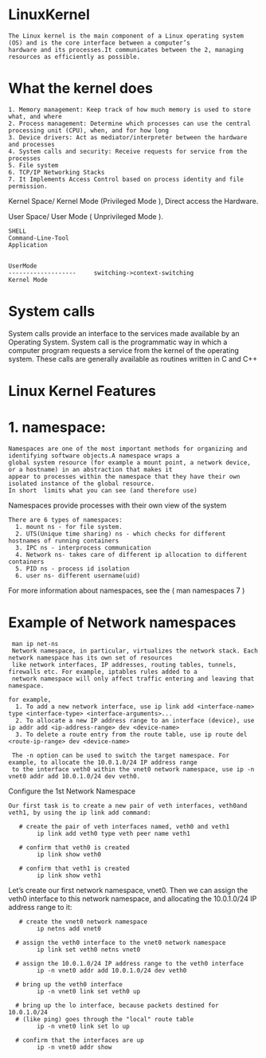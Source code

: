 # LinuxKernel
    The Linux kernel is the main component of a Linux operating system (OS) and is the core interface between a computer’s 
    hardware and its processes.It communicates between the 2, managing resources as efficiently as possible.

# What the kernel does
    1. Memory management: Keep track of how much memory is used to store what, and where
    2. Process management: Determine which processes can use the central processing unit (CPU), when, and for how long
    3. Device drivers: Act as mediator/interpreter between the hardware and processes
    4. System calls and security: Receive requests for service from the processes
    5. File system
    6. TCP/IP Networking Stacks
    7. It Implements Access Control based on process identity and file permission.
Kernel Space/ Kernel Mode (Privileged Mode ), Direct access the Hardware.
 
User Space/ User Mode ( Unprivileged Mode ).

    SHELL
    Command-Line-Tool
    Application


    UserMode
    -------------------		switching->context-switching
    Kernel Mode		

# System calls
 System calls provide an interface to the services made available by an Operating System.
 System call is the programmatic way in which a computer program requests a service from the kernel of the operating system.
 These calls are generally available as routines written in C and C++

# Linux Kernel Features
# 1. namespace: 
    Namespaces are one of the most important methods for organizing and identifying software objects.A namespace wraps a
    global system resource (for example a mount point, a network device, or a hostname) in an abstraction that makes it 
    appear to processes within the namespace that they have their own isolated instance of the global resource.
    In short  limits what you can see (and therefore use)

Namespaces provide processes with their own view of the system

    There are 6 types of namespaces:
      1. mount ns - for file system.
      2. UTS(Unique time sharing) ns - which checks for different hostnames of running containers
      3. IPC ns - interprocess communication
      4. Network ns- takes care of different ip allocation to different containers
      5. PID ns - process id isolation
      6. user ns- different username(uid)
For more information about namespaces, see the ( man namespaces 7 )
   
   # Example of Network namespaces
     man ip net-ns
     Network namespace, in particular, virtualizes the network stack. Each network namespace has its own set of resources
     like network interfaces, IP addresses, routing tables, tunnels, firewalls etc. For example, iptables rules added to a
     network namespace will only affect traffic entering and leaving that namespace.
     
    for example,
      1. To add a new network interface, use ip link add <interface-name> type <interface-type> <interface-arguments>...
      2. To allocate a new IP address range to an interface (device), use ip addr add <ip-address-range> dev <device-name>
      3. To delete a route entry from the route table, use ip route del <route-ip-range> dev <device-name>

     The -n option can be used to switch the target namespace. For example, to allocate the 10.0.1.0/24 IP address range 
     to the interface veth0 within the vnet0 network namespace, use ip -n vnet0 addr add 10.0.1.0/24 dev veth0.
 
Configure the 1st Network Namespace    
     
    Our first task is to create a new pair of veth interfaces, veth0and veth1, by using the ip link add command:
       
       # create the pair of veth interfaces named, veth0 and veth1
            ip link add veth0 type veth peer name veth1

       # confirm that veth0 is created
            ip link show veth0

       # confirm that veth1 is created
            ip link show veth1
    
Let’s create our first network namespace, vnet0. Then we can assign the veth0 interface to this network namespace, and 
allocating the 10.0.1.0/24 IP address range to it:

       # create the vnet0 network namespace
            ip netns add vnet0

      # assign the veth0 interface to the vnet0 network namespace
            ip link set veth0 netns vnet0

      # assign the 10.0.1.0/24 IP address range to the veth0 interface
            ip -n vnet0 addr add 10.0.1.0/24 dev veth0

      # bring up the veth0 interface
            ip -n vnet0 link set veth0 up

      # bring up the lo interface, because packets destined for 10.0.1.0/24
      # (like ping) goes through the "local" route table
            ip -n vnet0 link set lo up 

      # confirm that the interfaces are up
            ip -n vnet0 addr show
